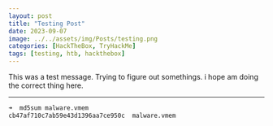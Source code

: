 ```yaml
---
layout: post
title: "Testing Post"
date: 2023-09-07
image: ../../assets/img/Posts/testing.png
categories: [HackTheBox, TryHackMe]
tags: [testing, htb, hackthebox]
---
```


This was a test message. Trying to figure out somethings. i hope am doing the correct thing here.

---

```bash
➜  md5sum malware.vmem
cb47af710c7ab59e43d1396aa7ce950c  malware.vmem
```
